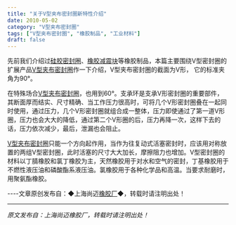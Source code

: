 ```yaml
---
title: "关于V型夹布密封圈新特性介绍"
date: 2010-05-02
category: "V型夹布密封圈"
tags: ["V型夹布密封圈", "橡胶制品", "工业材料"]
draft: false
---
```


先前我们介绍过[硅胶密封圈](http://www.smpolymer.com/)、[橡胶减震块](http://www.smpolymer.com/)等橡胶制品，本篇主要围绕V型密封圈的扩展产品[V型夹布密封圈](http://www.smpolymer.com/vxingjiabumifengquan/)作一下介绍，V型夹布密封圈的截面为V形， 它的标准夹角为90°。

在特殊场合[V型夹布密封圈](http://www.smpolymer.com/vxingjiabumifengquan/)，也用到60°。支承环是支承V形密封圈的重要部件，其断面厚而结实、尺寸精确、当工作压力很高时，可将几个V形密封圈叠在一起同时使用，通过压力，几个V形密封圈就组合成一整体，压力即使通过了第一道V形圈，压力也会大大的降低，通过第二个V形圈的后，压力再降一次，这样下去的话，压力依次减少，最后，泄漏也会阻止。

[V型夹布密封圈](http://www.smpolymer.com/vxingjiabumifengquan/)只能一个方向起作用，当作为往复动式活塞密封时，应该用对称放置的两组V型密封圈，此时活塞的尺寸大大加长，摩擦阻力也增加。V型密封圈的材料以丁腈橡胶和氯丁橡胶为主，天然橡胶用于对水和空气的密封，丁基橡胶用于不燃性液压油和磷酸酯系液压油。氯橡胶用于各种化学品和高温。当要求耐磨时，用聚氨酯橡胶。  

----文章原创发布自：◆上海尚迈[橡胶厂](http://www.smpolymer.com/)◆，转载时请注明出处！

---

*原文发布自：上海尚迈橡胶厂，转载时请注明出处！*
